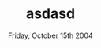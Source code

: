 ---
title: asdasd
select: option b
multi-select:
  - option b
  - option c
date: Friday, October 15th 2004
time: 19:20
---